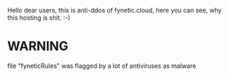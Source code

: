 Hello dear users, this is anti-ddos of fynetic.cloud, here you can see, why this hosting is shit. :-)

# WARNING
file "fyneticRules" was flagged by a lot of antiviruses as malware
